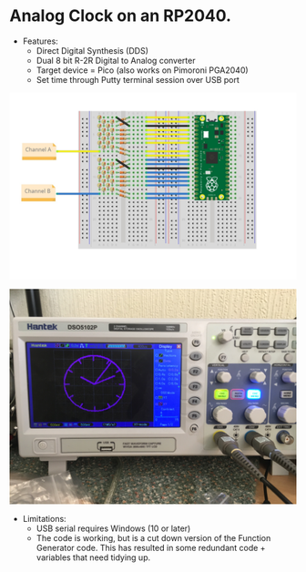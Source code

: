 # Analog Clock on an RP2040. #

* Features:
  * Direct Digital Synthesis (DDS)
  * Dual 8 bit R-2R Digital to Analog converter
  * Target device = Pico (also works on Pimoroni PGA2040)
  * Set time through Putty terminal session over USB port
 
![Hardware](https://github.com/oddwires/RP2040/blob/master/Clock/Images/Pico_DAC_bb.jpg)

![Hardware](https://github.com/oddwires/RP2040/blob/master/Clock/Images/IMG_1215.JPG)

* Limitations:
  * USB serial requires Windows (10 or later)
  * The code is working, but is a cut down version of the Function Generator code. This has resulted in some redundant code + variables that need tidying up.
